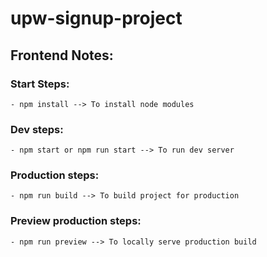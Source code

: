 # upw-signup-project

## Frontend Notes:
### Start Steps:
    - npm install --> To install node modules
### Dev steps:
    - npm start or npm run start --> To run dev server
### Production steps:
    - npm run build --> To build project for production
### Preview production steps:
    - npm run preview --> To locally serve production build
